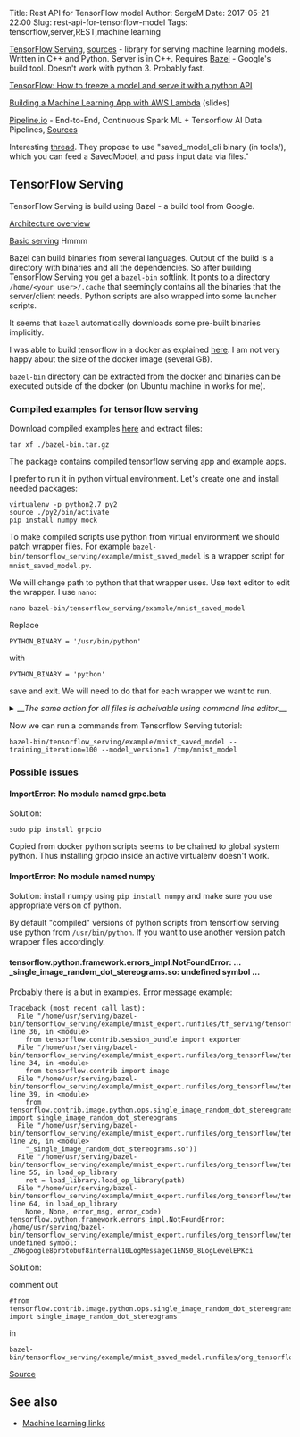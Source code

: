 Title: Rest API for TensorFlow model
Author: SergeM
Date: 2017-05-21 22:00
Slug: rest-api-for-tensorflow-model
Tags: tensorflow,server,REST,machine learning



[TensorFlow Serving](https://tensorflow.github.io/serving), [sources](https://github.com/tensorflow/serving) - library for serving machine learning models. Written in C++ and Python. Server is in C++. 
Requires [Bazel](https://bazel.build/) - Google's build tool. Doesn't work with python 3. Probably fast.


[TensorFlow: How to freeze a model and serve it with a python API](https://blog.metaflow.fr/tensorflow-how-to-freeze-a-model-and-serve-it-with-a-python-api-d4f3596b3adc)

[Building a Machine Learning App with AWS Lambda](https://www.slideshare.net/fabiandubois/tensorflow-in-production-with-aws-lambda) (slides)

[Pipeline.io](http://pipeline.io/) - End-to-End, Continuous Spark ML + Tensorflow AI Data Pipelines,  [Sources](https://github.com/fluxcapacitor/pipeline)

Interesting [thread](https://groups.google.com/a/tensorflow.org/forum/#!topic/discuss/qwpIhjqC9X8). They propose to use 
"saved_model_cli binary (in tools/), which you can feed a SavedModel, and pass input data via files."

## TensorFlow Serving
TensorFlow Serving is build using Bazel - a build tool from Google.

[Architecture overview](http://tensorflow.github.io/serving/architecture_overview)

[Basic serving](http://tensorflow.github.io/serving/serving_basic) Hmmm

Bazel can build binaries from several languages. Output of the build is a directory with binaries and all the dependencies. So after building TensorFlow Serving you get a `bazel-bin` softlink. It ponts to a directory `/home/<your user>/.cache`  that seemingly contains all the binaries that the server/client needs. Python scripts are also wrapped into some launcher scripts. 

It seems that `bazel` automatically downloads some pre-built binaries implicitly.

I was able to build tensorflow in a docker as explained [here](http://tensorflow.github.io/serving/serving_inception). I am not very happy about the size of the docker image (several GB).

`bazel-bin` directory can be extracted from the docker and binaries can be executed outside of the docker (on Ubuntu machine in works for me). 

### Compiled examples for tensorflow serving
Download compiled examples [here](https://drive.google.com/file/d/0Bwavy70LtHVUeGxSQ0tRbXVkWjg/view?usp=sharing) and extract files:
```
tar xf ./bazel-bin.tar.gz
```
The package contains compiled tensorflow serving app and example apps. 

I prefer to run it in python virtual environment. Let's create one and install needed packages:

```
virtualenv -p python2.7 py2
source ./py2/bin/activate
pip install numpy mock
```

To make compiled scripts use python from virtual environment we should patch wrapper files. 
For example `bazel-bin/tensorflow_serving/example/mnist_saved_model` is a wrapper script for `mnist_saved_model.py`. 

We will change path to python that that wrapper uses. Use text editor to edit the wrapper. I use `nano`:
```
nano bazel-bin/tensorflow_serving/example/mnist_saved_model 
```

Replace
```
PYTHON_BINARY = '/usr/bin/python'
```
with 

```
PYTHON_BINARY = 'python'
```
save and exit. We will need to do that for each wrapper we want to run.

<i>
<details>
<summary>__The same action for all files is acheivable using command line editor.__ </summary>
  <pre>find . -maxdepth 1 -type f | xargs sed -i.original "s|PYTHON_BINARY = '/usr/bin/python'|PYTHON_BINARY = 'python'|g"
  </pre>
</details>
</i>


Now we can run a commands from Tensorflow Serving tutorial:
```
bazel-bin/tensorflow_serving/example/mnist_saved_model --training_iteration=100 --model_version=1 /tmp/mnist_model
```

### Possible issues
#### ImportError: No module named grpc.beta
Solution:

```
sudo pip install grpcio
```

Copied from docker python scripts seems to be chained to global system python. Thus installing grpcio inside an active virtualenv doesn't work. 

#### ImportError: No module named numpy
Solution: install numpy using `pip install numpy` and make sure you use appropriate version of python. 

By default "compiled" versions of python scripts from tensorflow serving use python from `/usr/bin/python`. If you want to use another version patch wrapper files accordingly.

#### tensorflow.python.framework.errors_impl.NotFoundError: ... _single_image_random_dot_stereograms.so: undefined symbol ...
Probably there is a but in examples. 
Error message example:
```
Traceback (most recent call last):
  File "/home/usr/serving/bazel-bin/tensorflow_serving/example/mnist_export.runfiles/tf_serving/tensorflow_serving/example/mnist_export.py", line 36, in <module>
    from tensorflow.contrib.session_bundle import exporter
  File "/home/usr/serving/bazel-bin/tensorflow_serving/example/mnist_export.runfiles/org_tensorflow/tensorflow/contrib/__init__.py", line 34, in <module>
    from tensorflow.contrib import image
  File "/home/usr/serving/bazel-bin/tensorflow_serving/example/mnist_export.runfiles/org_tensorflow/tensorflow/contrib/image/__init__.py", line 39, in <module>
    from tensorflow.contrib.image.python.ops.single_image_random_dot_stereograms import single_image_random_dot_stereograms
  File "/home/usr/serving/bazel-bin/tensorflow_serving/example/mnist_export.runfiles/org_tensorflow/tensorflow/contrib/image/python/ops/single_image_random_dot_stereograms.py", line 26, in <module>
    "_single_image_random_dot_stereograms.so"))
  File "/home/usr/serving/bazel-bin/tensorflow_serving/example/mnist_export.runfiles/org_tensorflow/tensorflow/contrib/util/loader.py", line 55, in load_op_library
    ret = load_library.load_op_library(path)
  File "/home/usr/serving/bazel-bin/tensorflow_serving/example/mnist_export.runfiles/org_tensorflow/tensorflow/python/framework/load_library.py", line 64, in load_op_library
    None, None, error_msg, error_code)
tensorflow.python.framework.errors_impl.NotFoundError: /home/usr/serving/bazel-bin/tensorflow_serving/example/mnist_export.runfiles/org_tensorflow/tensorflow/contrib/image/python/ops/_single_image_random_dot_stereograms.so: undefined symbol: _ZN6google8protobuf8internal10LogMessageC1ENS0_8LogLevelEPKci
```

Solution:

comment out
```
#from tensorflow.contrib.image.python.ops.single_image_random_dot_stereograms import single_image_random_dot_stereograms
```
in
```
bazel-bin/tensorflow_serving/example/mnist_saved_model.runfiles/org_tensorflow/tensorflow/contrib/image/__init__.py
```

[Source](https://github.com/tensorflow/serving/issues/421#issuecomment-300718439)

## See also

* [Machine learning links](/machine-learning-links.html)







